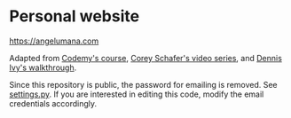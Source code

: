 # Personal website

https://angelumana.com

Adapted from [Codemy's course](https://codemy.com/build-dental-website-python-django/), [Corey Schafer's video series](https://www.youtube.com/watch?v=UmljXZIypDc&list=PL-osiE80TeTtoQCKZ03TU5fNfx2UY6U4p), and [Dennis Ivy's walkthrough](https://www.youtube.com/watch?v=iQcJPeCcjNo).

Since this repository is public, the password for emailing is removed. See [settings.py](/myproject/myproject/settings.py). If you are interested in editing this code, modify the email credentials accordingly.
